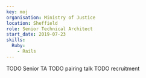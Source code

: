 ```yaml
---
key: moj
organisation: Ministry of Justice
location: Sheffield
role: Senior Technical Architect
start_date: 2019-07-23
skills:
  Ruby:
    - Rails
---
```

TODO Senior TA
TODO pairing talk
TODO recruitment

